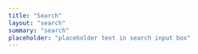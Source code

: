 ```yaml
---
title: "Search"
layout: "search"
summary: "search"
placeholder: "placeholder text in search input box"
---
```


